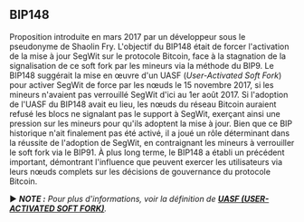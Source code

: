 ## BIP148

Proposition introduite en mars 2017 par un développeur sous le pseudonyme de Shaolin Fry. L'objectif du BIP148 était de forcer l'activation de la mise à jour SegWit sur le protocole Bitcoin, face à la stagnation de la signalisation de ce soft fork par les mineurs via la méthode du BIP9. Le BIP148 suggérait la mise en œuvre d'un UASF (*User-Activated Soft Fork*) pour activer SegWit de force par les nœuds le 15 novembre 2017, si les mineurs n'avaient pas verrouillé SegWit d'ici au 1er août 2017. Si l'adoption de l'UASF du BIP148 avait eu lieu, les nœuds du réseau Bitcoin auraient refusé les blocs ne signalant pas le support à SegWit, exerçant ainsi une pression sur les mineurs pour qu'ils adoptent la mise à jour. Bien que ce BIP historique n'ait finalement pas été activé, il a joué un rôle déterminant dans la réussite de l'adoption de SegWit, en contraignant les mineurs à verrouiller le soft fork via le BIP91. À plus long terme, le BIP148 a établi un précédent important, démontrant l'influence que peuvent exercer les utilisateurs via leurs nœuds complets sur les décisions de gouvernance du protocole Bitcoin.

► ***NOTE :** Pour plus d'informations, voir la définition de [**UASF (USER-ACTIVATED SOFT FORK)**](/dictionnaire/U.md#uasf).*

